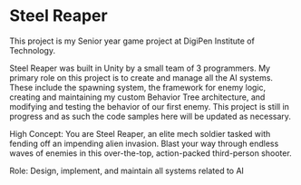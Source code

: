 # Steel Reaper
This project is my Senior year game project at DigiPen Institute of Technology. 

Steel Reaper was built in Unity by a small team of 3 programmers. My primary role on this project is to create and manage all the AI systems. These include the spawning system, the framework for enemy logic, creating and maintaining my custom Behavior Tree architecture, and modifying and testing the behavior of our first enemy. This project is still in progress and as such the code samples here will be updated as necessary.

High Concept: You are Steel Reaper, an elite mech soldier tasked with fending off an impending alien invasion. Blast your way through endless waves of enemies in this over-the-top, action-packed third-person shooter. 

Role: Design, implement, and maintain all systems related to AI

